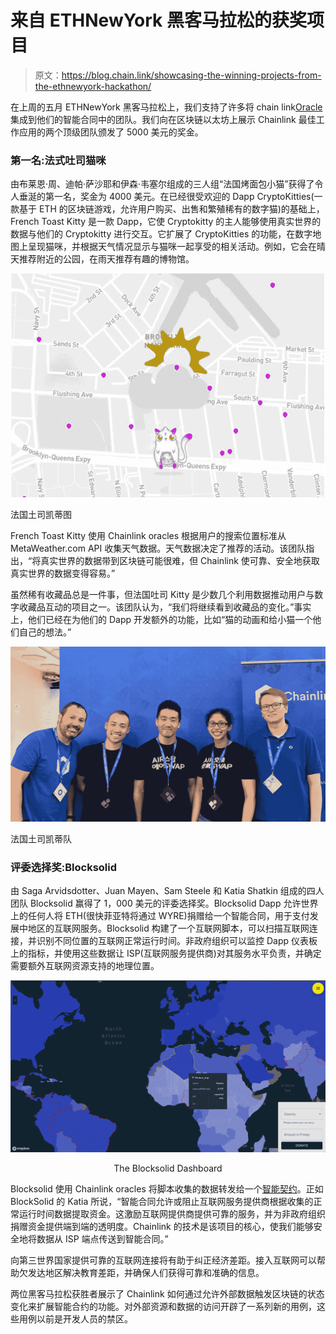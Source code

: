 # 来自 ETHNewYork 黑客马拉松的获奖项目

> 原文：<https://blog.chain.link/showcasing-the-winning-projects-from-the-ethnewyork-hackathon/>

在上周的五月 ETHNewYork 黑客马拉松上，我们支持了许多将 chain link[Oracle](https://chain.link/education/blockchain-oracles)集成到他们的智能合同中的团队。我们向在区块链以太坊上展示 Chainlink 最佳工作应用的两个顶级团队颁发了 5000 美元的奖金。

### 第一名:法式吐司猫咪

由布莱恩·周、迪帕·萨沙耶和伊森·韦塞尔组成的三人组“法国烤面包小猫”获得了令人垂涎的第一名，奖金为 4000 美元。在已经很受欢迎的 Dapp CryptoKitties(一款基于 ETH 的区块链游戏，允许用户购买、出售和繁殖稀有的数字猫)的基础上，French Toast Kitty 是一款 Dapp，它使 Cryptokitty 的主人能够使用真实世界的数据与他们的 Cryptokitty 进行交互。它扩展了 CryptoKitties 的功能，在数字地图上呈现猫咪，并根据天气情况显示与猫咪一起享受的相关活动。例如，它会在晴天推荐附近的公园，在雨天推荐有趣的博物馆。



![The French Toast Kitty Map](img/6d2f0f55200cdee0b9072be21da5abd0.png)

<figcaption id="caption-attachment-440" class="wp-caption-text">法国土司凯蒂图</figcaption>





French Toast Kitty 使用 Chainlink oracles 根据用户的搜索位置标准从 MetaWeather.com API 收集天气数据。天气数据决定了推荐的活动。该团队指出，“将真实世界的数据带到区块链可能很难，但 Chainlink 使可靠、安全地获取真实世界的数据变得容易。”

虽然稀有收藏品总是一件事，但法国吐司 Kitty 是少数几个利用数据推动用户与数字收藏品互动的项目之一。该团队认为，“我们将继续看到收藏品的变化。”事实上，他们已经在为他们的 Dapp 开发额外的功能，比如“猫的动画和给小猫一个他们自己的想法。”



![French Toast Kitty Team](img/ef4477bb61274c104762faf1d3c0c126.png)

<figcaption id="caption-attachment-439" class="wp-caption-text">法国土司凯蒂队</figcaption>





### 评委选择奖:Blocksolid

由 Saga Arvidsdotter、Juan Mayen、Sam Steele 和 Katia Shatkin 组成的四人团队 Blocksolid 赢得了 1，000 美元的评委选择奖。Blocksolid Dapp 允许世界上的任何人将 ETH(很快菲亚特将通过 WYRE)捐赠给一个智能合同，用于支付发展中地区的互联网服务。Blocksolid 构建了一个互联网脚本，可以扫描互联网连接，并识别不同位置的互联网正常运行时间。非政府组织可以监控 Dapp 仪表板上的指标，并使用这些数据让 ISP(互联网服务提供商)对其服务水平负责，并确定需要额外互联网资源支持的地理位置。



<center>

![The Blocksolid Dashboard](img/ab2db8d6de840a373404f8811d31fb33.png)

<figcaption id="caption-attachment-438" class="wp-caption-text">The Blocksolid Dashboard</figcaption>



</center>



Blocksolid 使用 Chainlink oracles 将脚本收集的数据转发给一个[智能契约](https://chain.link/education/smart-contracts)。正如 BlockSolid 的 Katia 所说，“智能合同允许或阻止互联网服务提供商根据收集的正常运行时间数据提取资金。这激励互联网提供商提供可靠的服务，并为非政府组织捐赠资金提供端到端的透明度。Chainlink 的技术是该项目的核心，使我们能够安全地将数据从 ISP 端点传送到智能合同。”

向第三世界国家提供可靠的互联网连接将有助于纠正经济差距。接入互联网可以帮助欠发达地区解决教育差距，并确保人们获得可靠和准确的信息。

两位黑客马拉松获胜者展示了 Chainlink 如何通过允许外部数据触发区块链的状态变化来扩展智能合约的功能。对外部资源和数据的访问开辟了一系列新的用例，这些用例以前是开发人员的禁区。
